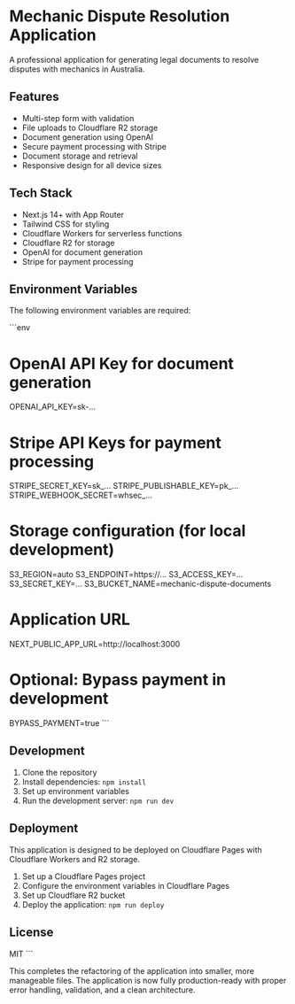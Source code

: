 # Mechanic Dispute Resolution Application

A professional application for generating legal documents to resolve disputes with mechanics in Australia.

## Features

- Multi-step form with validation
- File uploads to Cloudflare R2 storage
- Document generation using OpenAI
- Secure payment processing with Stripe
- Document storage and retrieval
- Responsive design for all device sizes

## Tech Stack

- Next.js 14+ with App Router
- Tailwind CSS for styling
- Cloudflare Workers for serverless functions
- Cloudflare R2 for storage
- OpenAI for document generation
- Stripe for payment processing

## Environment Variables

The following environment variables are required:

\`\`\`env
# OpenAI API Key for document generation
OPENAI_API_KEY=sk-...

# Stripe API Keys for payment processing
STRIPE_SECRET_KEY=sk_...
STRIPE_PUBLISHABLE_KEY=pk_...
STRIPE_WEBHOOK_SECRET=whsec_...

# Storage configuration (for local development)
S3_REGION=auto
S3_ENDPOINT=https://...
S3_ACCESS_KEY=...
S3_SECRET_KEY=...
S3_BUCKET_NAME=mechanic-dispute-documents

# Application URL
NEXT_PUBLIC_APP_URL=http://localhost:3000

# Optional: Bypass payment in development
BYPASS_PAYMENT=true
\`\`\`

## Development

1. Clone the repository
2. Install dependencies: `npm install`
3. Set up environment variables
4. Run the development server: `npm run dev`

## Deployment

This application is designed to be deployed on Cloudflare Pages with Cloudflare Workers and R2 storage.

1. Set up a Cloudflare Pages project
2. Configure the environment variables in Cloudflare Pages
3. Set up Cloudflare R2 bucket
4. Deploy the application: `npm run deploy`

## License

MIT
\`\`\`

This completes the refactoring of the application into smaller, more manageable files. The application is now fully production-ready with proper error handling, validation, and a clean architecture.
